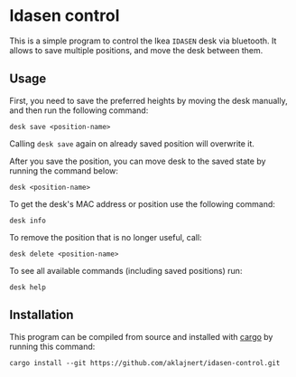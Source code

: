 # Idasen control

This is a simple program to control the Ikea `IDASEN` desk via bluetooth. It allows to save multiple
positions, and move the desk between them.

## Usage

First, you need to save the preferred heights by moving the desk manually, and then run the following command:
```shell
desk save <position-name>
```
Calling `desk save` again on already saved position will overwrite it. 

After you save the position, you can move desk to the saved state by running the command below:  
```shell
desk <position-name>
```

To get the desk's MAC address or position use the following command:  
```shell
desk info
```

To remove the position that is no longer useful, call:  
```shell
desk delete <position-name>
```

To see all available commands (including saved positions) run:  
```shell
desk help
```

## Installation

This program can be compiled from source and installed with [cargo](https://doc.rust-lang.org/cargo/getting-started/installation.html)
by running this command:  
```shell
cargo install --git https://github.com/aklajnert/idasen-control.git
```